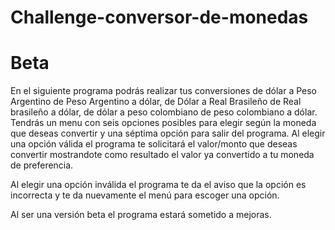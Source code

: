 # Challenge-conversor-de-monedas
# Beta
En el siguiente programa podrás realizar tus conversiones de dólar a Peso Argentino de Peso Argentino a dólar, de Dólar a Real Brasileño de Real brasileño a dólar, de dólar a peso colombiano de peso colombiano a dólar.
Tendrás un menu con seis opciones posibles para elegir según la moneda que deseas convertir y una séptima opción para salir del programa. Al elegir una opción válida el programa te solicitará el valor/monto  que deseas convertir mostrandote como resultado el valor ya convertido a tu moneda de preferencia.

Al elegir una opción inválida el programa te da el aviso que la opción es incorrecta y te da nuevamente el menú para escoger una opción.

Al ser una versión beta el programa estará sometido a mejoras.

